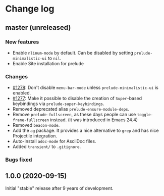# Change log

## master (unreleased)

### New features

* Enable `nlinum-mode` by default. Can be disabled by setting `prelude-minimalistic-ui` to `nil`.
* Enable Site installation for prelude

### Changes

* [#1278](https://github.com/bbatsov/prelude/issues/1278): Don't disable `menu-bar-mode` unless `prelude-minimalistic-ui` is enabled.
* [#1277](https://github.com/bbatsov/prelude/issues/1277): Make it possible to disable the creation of `Super`-based keybindings via `prelude-super-keybindings`.
* Removed deprecated alias `prelude-ensure-module-deps`.
* Remove `prelude-fullscreen`, as these days people can use `toggle-frame-fullscreen` instead. (it was introduced in Emacs 24.4)
* Removed `beacon-mode`.
* Add the `ag` package. It provides a nice alternative to `grep` and has nice Projectile integration.
* Auto-install `adoc-mode` for AsciiDoc files.
* Added `transient/` to `.gitignore`.

### Bugs fixed

## 1.0.0 (2020-09-15)

Initial "stable" release after 9 years of development.
